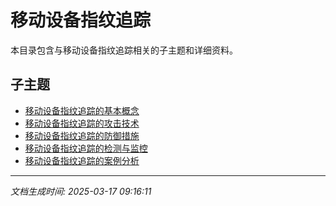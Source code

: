 # 移动设备指纹追踪

本目录包含与移动设备指纹追踪相关的子主题和详细资料。

## 子主题

- [移动设备指纹追踪的基本概念](device-fingerprinting/basic-concepts.md)
- [移动设备指纹追踪的攻击技术](device-fingerprinting/attack-techniques.md)
- [移动设备指纹追踪的防御措施](device-fingerprinting/defense-measures.md)
- [移动设备指纹追踪的检测与监控](device-fingerprinting/detection-monitoring.md)
- [移动设备指纹追踪的案例分析](device-fingerprinting/case-studies.md)

---

*文档生成时间: 2025-03-17 09:16:11*
